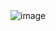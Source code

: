 <img src="![518884ed-05a8-4e10-8e4a-c5e1382dac70](https://hackmd.io/_uploads/ByRcxhRP0.jpg)" alt="image" />
